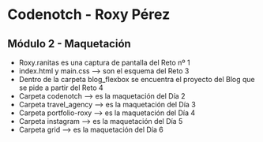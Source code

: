# Codenotch - Roxy Pérez
## Módulo 2 - Maquetación

* Roxy.ranitas es una captura de pantalla del Reto nº 1
* index.html y main.css --> son el esquema del Reto 3
* Dentro de la carpeta blog_flexbox se encuentra el proyecto del Blog que se pide a partir del Reto 4
* Carpeta codenotch --> es la maquetación del Día 2
* Carpeta travel_agency --> es la maquetación del Día 3
* Carpeta portfolio-roxy --> es la maquetación del Día 4
* Carpeta instagram --> es la maquetación del Día 5
* Carpeta grid --> es la maquetación del Día 6

